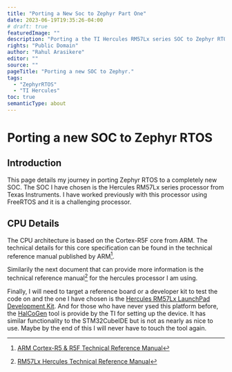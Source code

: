 ```yaml
---
title: "Porting a New Soc to Zephyr Part One"
date: 2023-06-19T19:35:26-04:00
# draft: true
featuredImage: ""
description: "Porting a the TI Hercules RM57Lx series SOC to Zephyr RTOS."
rights: "Public Domain"
author: "Rahul Arasikere"
editor: ""
source: ""
pageTitle: "Porting a new SOC to Zephyr."
tags:
  - "ZephyrRTOS"
  - "TI Hercules"
toc: true
semanticType: about
---
```


# Porting a new SOC to Zephyr RTOS

## Introduction

This page details my journey in porting Zephyr RTOS to a completely new SOC. The SOC I have chosen is the Hercules RM57Lx series processor from Texas Instruments. I have worked previously with this processor using FreeRTOS and it is a challenging processor.

## CPU Details

The CPU architecture is based on the Cortex-R5F core from ARM. The technical details for this core specification can be found in the technical reference manual published by ARM[^1].

Similarily the next document that can provide more information is the technical reference manual[^2] for the hercules processor I am using.

Finally, I will need to target a reference board or a developer kit to test the code on and the one I have chosen is the [Hercules RM57Lx LaunchPad Development Kit](https://www.ti.com/tool/LAUNCHXL2-RM57L). And for those who have never ysed this platform before, the [HalCoGen](https://www.ti.com/tool/HALCOGEN) tool is provide by the TI for setting up the device. It has similar functionality to the STM32CubeIDE but is not as nearly as nice to use. Maybe by the end of this I will never have to touch the tool again.

[^1]: [ARM Cortex-R5 & R5F Technical Reference Manual](https://developer.arm.com/documentation/ddi0460/d)
[^2]: [RM57Lx Hercules Technical Reference Manual](https://www.ti.com/lit/pdf/spnu562)
